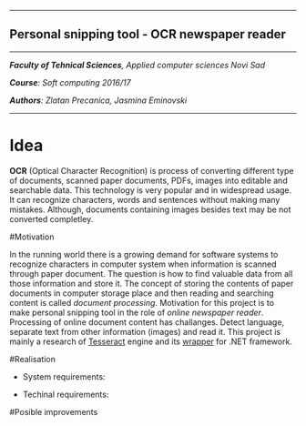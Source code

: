 - - - 
## Personal snipping tool - OCR newspaper reader
- - -
_**Faculty of Tehnical Sciences**, Applied computer sciences Novi Sad_

_**Course**: Soft computing 2016/17_

_**Authors**: Zlatan Precanica, Jasmina Eminovski_
___________________________________________________________________________________________________________
# Idea 

**OCR** (Optical Character Recognition) is process of converting different type of documents, scanned paper documents, PDFs, images into editable and searchable data.
This technology is very popular and in widespread usage. It can recognize characters, words and sentences without making many mistakes. Although, documents containing images besides text may be not converted completley. 

#Motivation

In the running world there is a growing demand for software systems to recognize characters in computer system when information is scanned through paper document. The question is how to find valuable data from all those information and store it. The concept of storing the contents of paper documents in computer storage place and then reading and searching content is called _document processing_.
Motivation for this project is to make personal snipping tool in the role of _online newspaper reader_. Processing of online document content has challanges. Detect language, separate text from other information (images) and read it.
This project is mainly a research of [Tesseract](https://github.com/tesseract-ocr) engine and its 
[wrapper](https://github.com/charlesw/tesseract) for .NET  framework.

#Realisation

- System requirements:

- Techinal requirements:



#Posible improvements